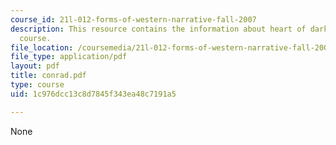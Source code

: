 ```yaml
---
course_id: 21l-012-forms-of-western-narrative-fall-2007
description: This resource contains the information about heart of darkness in this
  course.
file_location: /coursemedia/21l-012-forms-of-western-narrative-fall-2007/1c976dcc13c8d7845f343ea48c7191a5_conrad.pdf
file_type: application/pdf
layout: pdf
title: conrad.pdf
type: course
uid: 1c976dcc13c8d7845f343ea48c7191a5

---
```

None